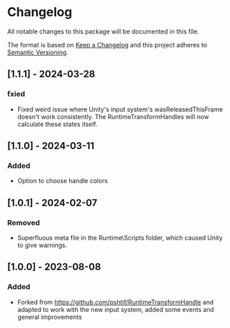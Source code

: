 # Changelog

All notable changes to this package will be documented in this file.

The format is based on [Keep a Changelog](http://keepachangelog.com/en/1.0.0/)
and this project adheres to [Semantic Versioning](http://semver.org/spec/v2.0.0.html).

## [1.1.1] - 2024-03-28

### fxied

- Fixed weird issue where Unity's input system's wasReleasedThisFrame doesn't work consistently. The RuntimeTransformHandles will now calculate these states itself. 


## [1.1.0] - 2024-03-11

### Added

- Option to choose handle colors

## [1.0.1] - 2024-02-07

### Removed

- Superfluous meta file in the Runtime\Scripts folder, which caused Unity to give warnings.

## [1.0.0] - 2023-08-08

### Added

- Forked from https://github.com/pshtif/RuntimeTransformHandle and adapted to work with the new input system, added some events and general improvements
